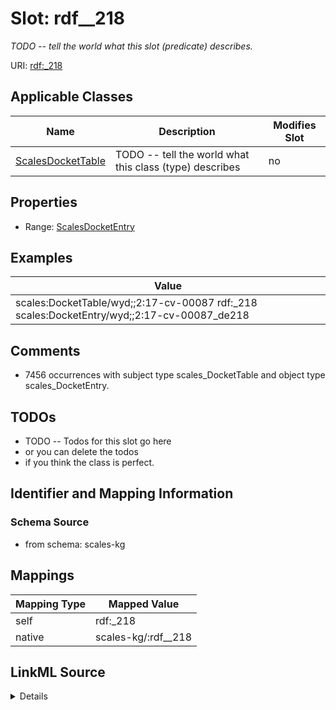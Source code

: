 

# Slot: rdf__218


_TODO -- tell the world what this slot (predicate) describes._





URI: [rdf:_218](http://www.w3.org/1999/02/22-rdf-syntax-ns#_218)



<!-- no inheritance hierarchy -->





## Applicable Classes

| Name | Description | Modifies Slot |
| --- | --- | --- |
| [ScalesDocketTable](../classes/ScalesDocketTable.md) | TODO -- tell the world what this class (type) describes |  no  |







## Properties

* Range: [ScalesDocketEntry](../classes/ScalesDocketEntry.md)






## Examples

| Value |
| --- |
| scales:DocketTable/wyd;;2:17-cv-00087 rdf:_218 scales:DocketEntry/wyd;;2:17-cv-00087_de218 |

## Comments

* 7456 occurrences with subject type scales_DocketTable and object type scales_DocketEntry.

## TODOs

* TODO -- Todos for this slot go here
* or you can delete the todos
* if you think the class is perfect.

## Identifier and Mapping Information







### Schema Source


* from schema: scales-kg




## Mappings

| Mapping Type | Mapped Value |
| ---  | ---  |
| self | rdf:_218 |
| native | scales-kg/:rdf__218 |




## LinkML Source

<details>
```yaml
name: rdf__218
description: TODO -- tell the world what this slot (predicate) describes.
todos:
- TODO -- Todos for this slot go here
- or you can delete the todos
- if you think the class is perfect.
comments:
- 7456 occurrences with subject type scales_DocketTable and object type scales_DocketEntry.
examples:
- value: scales:DocketTable/wyd;;2:17-cv-00087 rdf:_218 scales:DocketEntry/wyd;;2:17-cv-00087_de218
from_schema: scales-kg
rank: 1000
slot_uri: rdf:_218
alias: rdf__218
domain_of:
- scales_DocketTable
range: scales_DocketEntry

```
</details>